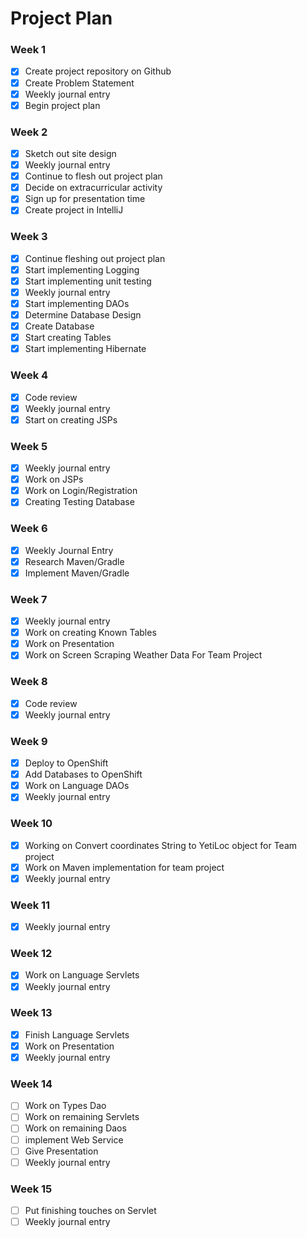 # Project Plan

### Week 1
- [X] Create project repository on Github
- [X] Create Problem Statement
- [X] Weekly journal entry
- [X] Begin project plan

### Week 2
- [X] Sketch out site design
- [X] Weekly journal entry
- [X] Continue to flesh out project plan
- [X] Decide on extracurricular activity 
- [X] Sign up for presentation time
- [X] Create project in IntelliJ

### Week 3
- [X] Continue fleshing out project plan
- [X] Start implementing Logging
- [X] Start implementing unit testing
- [X] Weekly journal entry
- [X] Start implementing DAOs
- [X] Determine Database Design
- [X] Create Database
- [X] Start creating Tables
- [X] Start implementing Hibernate

### Week 4
- [X] Code review
- [X] Weekly journal entry
- [X] Start on creating JSPs

### Week 5
- [X] Weekly journal entry
- [X] Work on JSPs
- [X] Work on Login/Registration
- [X] Creating Testing Database 

### Week 6
- [X] Weekly Journal Entry
- [X] Research Maven/Gradle
- [X] Implement Maven/Gradle

### Week 7
- [X] Weekly journal entry
- [X] Work on creating Known Tables
- [X] Work on Presentation
- [X] Work on Screen Scraping Weather Data For Team Project

### Week 8
- [X] Code review
- [X] Weekly journal entry

### Week 9
- [X] Deploy to OpenShift
- [X] Add Databases to OpenShift
- [X] Work on Language DAOs
- [X] Weekly journal entry

### Week 10
- [X] Working on Convert coordinates String to YetiLoc object for Team project
- [X] Work on Maven implementation for team project
- [X] Weekly journal entry

### Week 11
- [X] Weekly journal entry

### Week 12
- [X] Work on Language Servlets
- [X] Weekly journal entry

### Week 13
- [X] Finish Language Servlets
- [X] Work on Presentation
- [X] Weekly journal entry

### Week 14
- [ ] Work on Types Dao
- [ ] Work on remaining Servlets
- [ ] Work on remaining Daos
- [ ] implement Web Service
- [ ] Give Presentation
- [ ] Weekly journal entry

### Week 15
- [ ] Put finishing touches on Servlet
- [ ] Weekly journal entry
